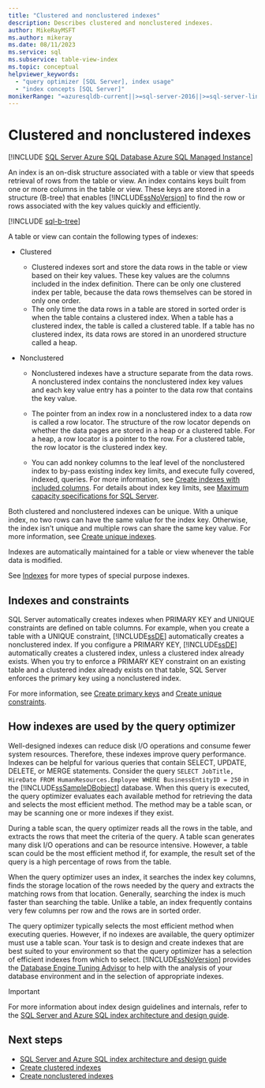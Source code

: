 ```yaml
---
title: "Clustered and nonclustered indexes"
description: Describes clustered and nonclustered indexes.
author: MikeRayMSFT
ms.author: mikeray
ms.date: 08/11/2023
ms.service: sql
ms.subservice: table-view-index
ms.topic: conceptual
helpviewer_keywords:
  - "query optimizer [SQL Server], index usage"
  - "index concepts [SQL Server]"
monikerRange: "=azuresqldb-current||>=sql-server-2016||>=sql-server-linux-2017||=azuresqldb-mi-current"
---
```

# Clustered and nonclustered indexes

[!INCLUDE [SQL Server Azure SQL Database Azure SQL Managed Instance](../../includes/applies-to-version/sql-asdb-asdbmi.md)]

An index is an on-disk structure associated with a table or view that speeds retrieval of rows from the table or view. An index contains keys built from one or more columns in the table or view. These keys are stored in a structure (B-tree) that enables [!INCLUDE[ssNoVersion](../../includes/ssnoversion-md.md)] to find the row or rows associated with the key values quickly and efficiently.

[!INCLUDE [sql-b-tree](../../includes/sql-b-tree.md)]

A table or view can contain the following types of indexes:

- Clustered

  - Clustered indexes sort and store the data rows in the table or view based on their key values. These key values are the columns included in the index definition. There can be only one clustered index per table, because the data rows themselves can be stored in only one order.  
  - The only time the data rows in a table are stored in sorted order is when the table contains a clustered index. When a table has a clustered index, the table is called a clustered table. If a table has no clustered index, its data rows are stored in an unordered structure called a heap.

- Nonclustered

  - Nonclustered indexes have a structure separate from the data rows. A nonclustered index contains the nonclustered index key values and each key value entry has a pointer to the data row that contains the key value.
  - The pointer from an index row in a nonclustered index to a data row is called a row locator. The structure of the row locator depends on whether the data pages are stored in a heap or a clustered table. For a heap, a row locator is a pointer to the row. For a clustered table, the row locator is the clustered index key.

  - You can add nonkey columns to the leaf level of the nonclustered index to by-pass existing index key limits, and execute fully covered, indexed, queries. For more information, see [Create indexes with included columns](../../relational-databases/indexes/create-indexes-with-included-columns.md). For details about index key limits, see [Maximum capacity specifications for SQL Server](../../sql-server/maximum-capacity-specifications-for-sql-server.md).

Both clustered and nonclustered indexes can be unique. With a unique index, no two rows can have the same value for the index key. Otherwise, the index isn't unique and multiple rows can share the same key value. For more information, see [Create unique indexes](../../relational-databases/indexes/create-unique-indexes.md).

Indexes are automatically maintained for a table or view whenever the table data is modified.

See [Indexes](../../relational-databases/indexes/indexes.md) for more types of special purpose indexes.

## Indexes and constraints

SQL Server automatically creates indexes when PRIMARY KEY and UNIQUE constraints are defined on table columns. For example, when you create a table with a UNIQUE constraint, [!INCLUDE[ssDE](../../includes/ssde-md.md)] automatically creates a nonclustered index. If you configure a PRIMARY KEY, [!INCLUDE[ssDE](../../includes/ssde-md.md)] automatically creates a clustered index, unless a clustered index already exists. When you try to enforce a PRIMARY KEY constraint on an existing table and a clustered index already exists on that table, SQL Server enforces the primary key using a nonclustered index.

For more information, see [Create primary keys](../../relational-databases/tables/create-primary-keys.md) and [Create unique constraints](../../relational-databases/tables/create-unique-constraints.md).

## How indexes are used by the query optimizer

Well-designed indexes can reduce disk I/O operations and consume fewer system resources. Therefore, these indexes improve query performance. Indexes can be helpful for various queries that contain SELECT, UPDATE, DELETE, or MERGE statements. Consider the query `SELECT JobTitle, HireDate FROM HumanResources.Employee WHERE BusinessEntityID = 250` in the [!INCLUDE[ssSampleDBobject](../../includes/sssampledbobject-md.md)] database. When this query is executed, the query optimizer evaluates each available method for retrieving the data and selects the most efficient method. The method may be a table scan, or may be scanning one or more indexes if they exist.

During a table scan, the query optimizer reads all the rows in the table, and extracts the rows that meet the criteria of the query. A table scan generates many disk I/O operations and can be resource intensive. However, a table scan could be the most efficient method if, for example, the result set of the query is a high percentage of rows from the table.

When the query optimizer uses an index, it searches the index key columns, finds the storage location of the rows needed by the query and extracts the matching rows from that location. Generally, searching the index is much faster than searching the table. Unlike a table, an index frequently contains very few columns per row and the rows are in sorted order.

 The query optimizer typically selects the most efficient method when executing queries. However, if no indexes are available, the query optimizer must use a table scan. Your task is to design and create indexes that are best suited to your environment so that the query optimizer has a selection of efficient indexes from which to select. [!INCLUDE[ssNoVersion](../../includes/ssnoversion-md.md)] provides the [Database Engine Tuning Advisor](../../relational-databases/performance/database-engine-tuning-advisor.md) to help with the analysis of your database environment and in the selection of appropriate indexes.

> [!IMPORTANT]
> For more information about index design guidelines and internals, refer to the [SQL Server and Azure SQL index architecture and design guide](../../relational-databases/sql-server-index-design-guide.md).

## Next steps

- [SQL Server and Azure SQL index architecture and design guide](../../relational-databases/sql-server-index-design-guide.md)
- [Create clustered indexes](../../relational-databases/indexes/create-clustered-indexes.md)
- [Create nonclustered indexes](../../relational-databases/indexes/create-nonclustered-indexes.md)
